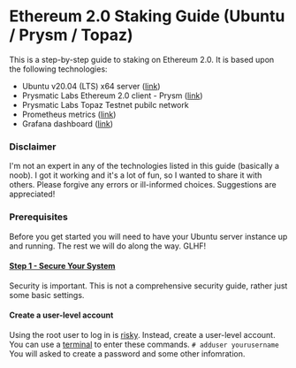 # Ethereum 2.0 Staking Guide (Ubuntu / Prysm / Topaz)
This is a step-by-step guide to staking on Ethereum 2.0. It is based upon the following technologies:
- Ubuntu v20.04 (LTS) x64 server ([link](https://ubuntu.com/))
- Prysmatic Labs Ethereum 2.0 client - Prysm ([link](https://prysmaticlabs.com/))
- Prysmatic Labs Topaz Testnet pubilc network
- Prometheus metrics ([link](https://prometheus.io/))
- Grafana dashboard ([link](https://grafana.com/))
### Disclaimer
I'm not an expert in any of the technologies listed in this guide (basically a noob). I got it working and it's a lot of fun, so I wanted to share it with others. Please forgive any errors or ill-informed choices. Suggestions are appreciated!
### Prerequisites
Before you get started you will need to have your Ubuntu server instance up and running. The rest we will do along the way. GLHF!
#### [Step 1 - Secure Your System](#Step-1-secure-your-system)
Security is important. This is not a comprehensive security guide, rather just some basic settings.
#### Create a user-level account
Using the root user to log in is [risky](https://askubuntu.com/questions/16178/why-is-it-bad-to-log-in-as-root). Instead, create a user-level account. You can use a [terminal](https://ubuntu.com/tutorials/command-line-for-beginners#3-opening-a-terminal) to enter these commands.
```# adduser yourusername```
You will asked to create a password and some other infomration.

